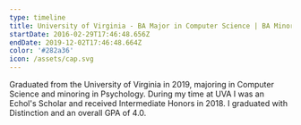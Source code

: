 ```yaml
---
type: timeline
title: University of Virginia - BA Major in Computer Science | BA Minor in Psychology
startDate: 2016-02-29T17:46:48.656Z
endDate: 2019-12-02T17:46:48.664Z
color: '#282a36'
icon: /assets/cap.svg
---
```

Graduated from the University of Virginia in 2019, majoring in Computer Science and minoring in Psychology. During my time at UVA I was an Echol's Scholar and received Intermediate Honors in 2018. I graduated with Distinction and an overall GPA of 4.0.